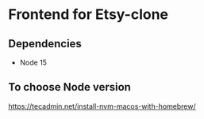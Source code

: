 # Frontend for Etsy-clone

## Dependencies

- Node 15

## To choose Node version

https://tecadmin.net/install-nvm-macos-with-homebrew/
